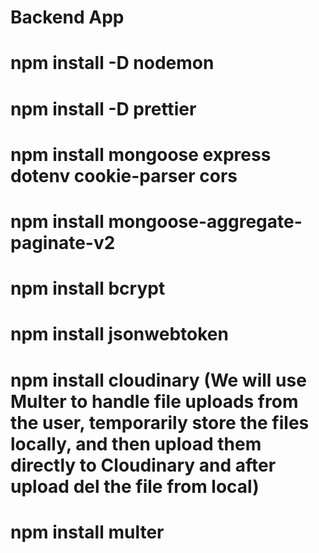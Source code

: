 # Backend App

# npm install -D nodemon

# npm install -D prettier

# npm install mongoose express dotenv cookie-parser cors

# npm install mongoose-aggregate-paginate-v2

# npm install bcrypt

# npm install jsonwebtoken

# npm install cloudinary (We will use Multer to handle file uploads from the user, temporarily store the files locally, and then upload them directly to Cloudinary and after upload del the file from local) 

# npm install multer
